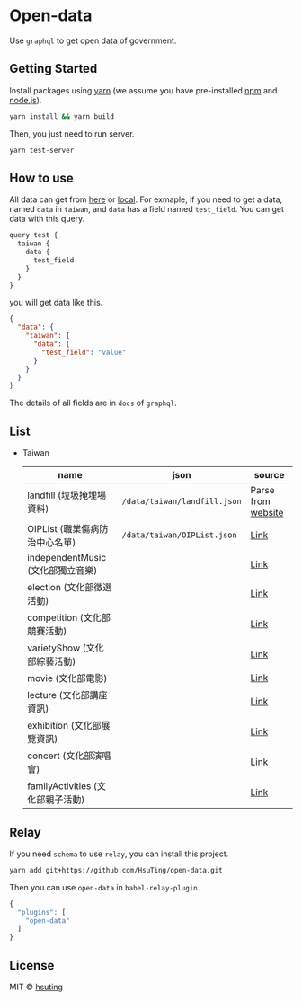 # Open-data
Use `graphql` to get open data of government.

## Getting Started
Install packages using [yarn](https://yarnpkg.com/) (we assume you have pre-installed [npm](https://www.npmjs.com/) and [node.js](https://nodejs.org/)).

```sh
yarn install && yarn build
```

Then, you just need to run server.
```sh
yarn test-server
```

## How to use

All data can get from [here](https://open-data-server.herokuapp.com/graphql) or [local](http://localhost:8000/graphql).
For exmaple, if you need to get a data, named `data` in `taiwan`, and `data` has a field named `test_field`.
You can get data with this query.
```javascript
query test {
  taiwan {
    data {
      test_field
    }
  }
}
```
you will get data like this.
```json
{
  "data": {
    "taiwan": {
      "data": {
        "test_field": "value"
      }
    }
  }
}
```
The details of all fields are in `docs` of `graphql`.

## List

- Taiwan

  | name | json | source |
  |------|------|--------|
  | landfill (垃圾掩埋場資料) | `/data/taiwan/landfill.json` | Parse from [website](http://erdb.epa.gov.tw/DataRepository/Facilities/Landfill.aspx?topic1=%E5%9C%B0&topic2=%E6%B1%A1%E6%9F%93%E9%98%B2%E6%B2%BB&subject=%E5%BB%A2%E6%A3%84%E7%89%A9%E8%99%95%E7%90%86) |
  | OIPList (職業傷病防治中心名單) | `/data/taiwan/OIPList.json` | [Link](http://data.gov.tw/node/5957) |
  | independentMusic (文化部獨立音樂) | | [Link](http://data.gov.tw/node/6006) |
  | election (文化部徵選活動) | | [Link](http://data.gov.tw/node/6007) |
  | competition (文化部競賽活動) | | [Link](http://data.gov.tw/node/6008) |
  | varietyShow (文化部綜藝活動) | | [Link](http://data.gov.tw/node/6009) |
  | movie (文化部電影) | | [Link](http://data.gov.tw/node/6010) |
  | lecture (文化部講座資訊) | | [Link](http://data.gov.tw/node/6011) |
  | exhibition (文化部展覽資訊) | | [Link](http://data.gov.tw/node/6012) |
  | concert (文化部演唱會) | | [Link](http://data.gov.tw/node/6013) |
  | familyActivities (文化部親子活動) | | [Link](http://data.gov.tw/node/6014) |

## Relay
If you need `schema` to use `relay`, you can install this project.
```sh
yarn add git+https://github.com/HsuTing/open-data.git
```

Then you can use `open-data` in `babel-relay-plugin`.
```javascript
{
  "plugins": [
    "open-data"
  ]
}
```

## License
MIT © [hsuting](http://hsuting.com)

